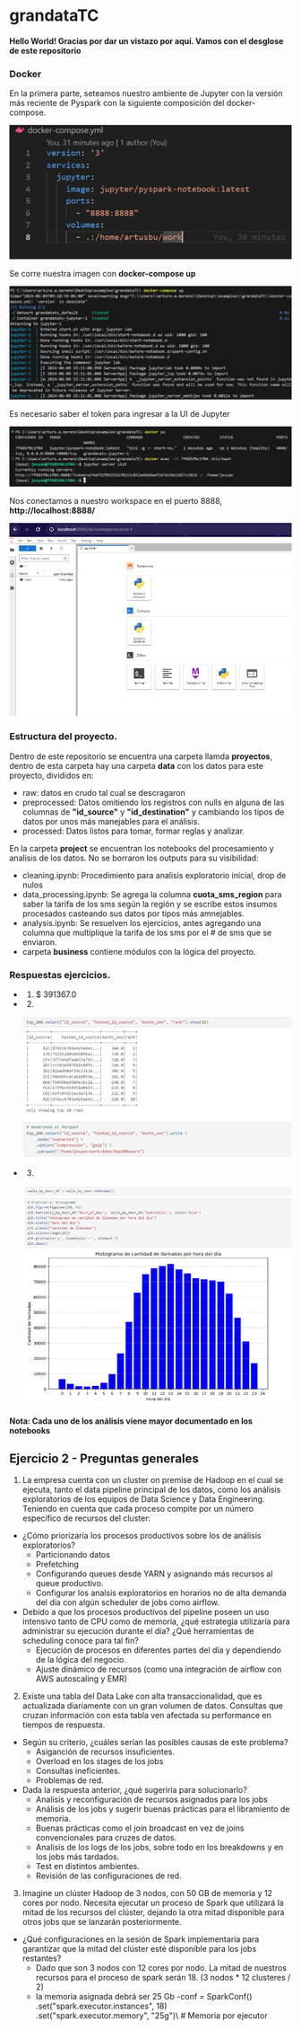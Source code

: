 # grandataTC

#### Hello World! Gracias por dar un vistazo por aquí. Vamos con el desglose de este repositorio

### Docker
En la primera parte, seteamos nuestro ambiente de Jupyter con la versión más reciente de Pyspark con la siguiente composición del docker-compose.

![alt text](images/dockercompose.png)

Se corre nuestra imagen con **docker-compose up**

![alt text](images/runningcontainer.png)

Es necesario saber el token para ingresar a la UI de Jupyter

![alt text](images/knowingTheSparkToken.png)

Nos conectamos a nuestro workspace en el puerto 8888, **http://localhost:8888/**

![alt text](images/workspace.png)


### Estructura del proyecto.

Dentro de este repositorio se encuentra una carpeta llamda **proyectos**, dentro de esta carpeta hay una carpeta **data** con los datos para este proyecto, divididos en:
- raw: datos en crudo tal cual se descragaron
- preprocessed: Datos omitiendo los registros con nulls en alguna de las columnas de **"id_source"** y **"id_destination"** y cambiando los tipos de datos por unos más manejables para el análisis.
- processed: Datos listos para tomar, formar reglas y analizar.

En la carpeta **project** se encuentran los notebooks del procesamiento y analisis de los datos. No se borraron los outputs para su visibilidad:
- cleaning.ipynb: Procedimiento para analisis exploratorio inicial, drop de nulos 
- data_processing.ipynb: Se agrega la columna **cuota_sms_region** para saber la tarifa de los sms según la región y se escribe estos insumos procesados casteando sus datos por tipos más amnejables.
- analysis.ipynb: Se resuelven los ejercicios, antes agregando una columna que multiplique la tarifa de los sms por el # de sms que se enviaron.
- carpeta **business** contiene módulos con la lógica del proyecto.

### Respuestas ejercicios.
- 1. $ 391367.0
- 2. 
  
  ![alt text](images/ej2.png)
- 3. 
  
  ![alt text](images/ej3.png)

**Nota: Cada uno de los análisis viene mayor documentado en los notebooks**


## Ejercicio 2 - Preguntas generales
1. La empresa cuenta con un cluster on premise de Hadoop en el cual se ejecuta, tanto el data pipeline principal de los datos, como los análisis exploratorios de los equipos de Data Science y Data Engineering. Teniendo en cuenta que cada proceso compite por un número específico de recursos del cluster:
- ¿Cómo priorizaría los procesos productivos sobre los de análisis exploratorios?
  - Particionando datos
  - Prefetching
  - Configurando queues desde YARN y asignando más recursos al queue productivo.
  - Configurar los analsis exploratorios en horarios no de alta demanda del día con algún scheduler de jobs como airflow.
- Debido a que los procesos productivos del pipeline poseen un uso intensivo tanto de CPU como de memoria, ¿qué estrategia utilizaría para administrar su ejecución durante el día? ¿Qué herramientas de scheduling conoce para tal fin?
  - Ejecución de procesos en diferentes partes del día y dependiendo de la lógica del negocio.
  - Ajuste dinámico de recursos (como una integración de airflow con AWS autoscaling y EMR)

 2. Existe una tabla del Data Lake con alta transaccionalidad, que es actualizada diariamente con un gran volumen de datos. Consultas que cruzan información con esta tabla ven afectada su performance en tiempos de respuesta.
  - Según su criterio, ¿cuáles serían las posibles causas de este problema?
      - Asiganción de recursos insuficientes.
      - Overload en los stages de los jobs
      - Consultas ineficientes.
      - Problemas de red.
  - Dada la respuesta anterior, ¿qué sugeriría para solucionarlo?
      - Analisis y reconfiguración de recursos asignados para los jobs
      - Análisis de los jobs y sugerir buenas prácticas para el libramiento de memoria.
      - Buenas prácticas como el join broadcast en vez de joins convencionales para cruzes de datos.
      - Analisis de los logs de los jobs, sobre todo en los breakdowns y en los jobs más tardados.
      - Test en distintos ambientes.
      - Revisión de las configuraciones de red.
 3. Imagine un clúster Hadoop de 3 nodos, con 50 GB de memoria y 12 cores por nodo. Necesita ejecutar un proceso de Spark que utilizará la mitad de los recursos del clúster, dejando la otra mitad disponible para otros jobs que se lanzarán posteriormente.
  - ¿Qué configuraciones en la sesión de Spark implementaría para garantizar que la mitad del clúster esté disponible para los jobs restantes?
      - Dado que son 3 nodos con 12 cores por nodo. La mitad de nuestros recursos para el proceso de spark serán 18. (3 nodos * 12 clusteres / 2)
      - la memoria asignada debrá ser 25 Gb
        -conf = SparkConf()\
            .set("spark.executor.instances", 18)\
            .set("spark.executor.memory", "25g")\   # Memoria por ejecutor
    
